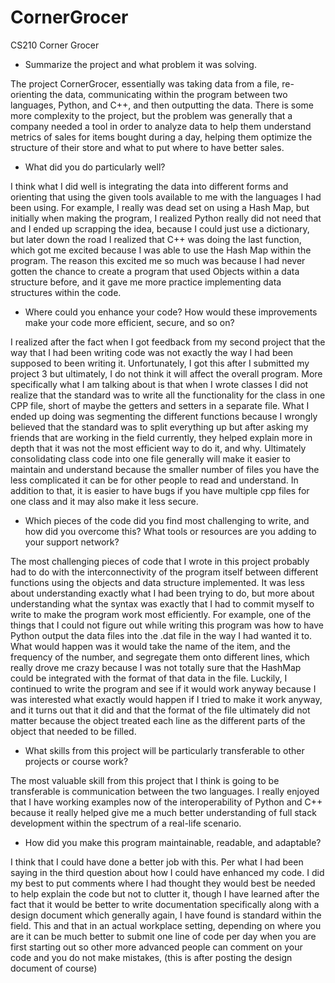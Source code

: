 # CornerGrocer
CS210 Corner Grocer 

- Summarize the project and what problem it was solving. 

The project CornerGrocer, essentially was taking data from a file, re-orienting the data, communicating within the program between two languages, Python, and C++, and then outputting the data. There is some more complexity to the project, but the problem was generally that a company needed a tool in order to analyze data to help them understand metrics of sales for items bought during a day, helping them optimize the structure of their store and what to put where to have better sales. 

- What did you do particularly well? 

I think what I did well is integrating the data into different forms and orienting that using the given tools available to me with the languages I had been using. For example, I really was dead set on using a Hash Map, but initially when making the program, I realized Python really did not need that and I ended up scrapping the idea, because I could just use a dictionary, but later down the road I realized that C++ was doing the last function, which got me excited because I was able to use the Hash Map within the program. The reason this excited me so much was because I had never gotten the chance to create a program that used Objects within a data structure before, and it gave me more practice implementing data structures within the code. 

- Where could you enhance your code? How would these improvements make your code more efficient, secure, and so on? 

I realized after the fact when I got feedback from my second project that the way that I had been writing code was not exactly the way I had been supposed to been writing it. Unfortunately, I got this after I submitted my project 3 but ultimately, I do not think it will affect the overall program. More specifically what I am talking about is that when I wrote classes I did not realize that the standard was to write all the functionality for the class in one CPP file, short of maybe the getters and setters in a separate file. What I ended up doing was segmenting the different functions because I wrongly believed that the standard was to split everything up but after asking my friends that are working in the field currently, they helped explain more in depth that it was not the most efficient way to do it, and why. Ultimately consolidating class code into one file generally will make it easier to maintain and understand because the smaller number of files you have the less complicated it can be for other people to read and understand. In addition to that, it is easier to have bugs if you have multiple cpp files for one class and it may also make it less secure. 

- Which pieces of the code did you find most challenging to write, and how did you overcome this? What tools or resources are you adding to your support network? 

The most challenging pieces of code that I wrote in this project probably had to do with the interconnectivity of the program itself between different functions using the objects and data structure implemented. It was less about understanding exactly what I had been trying to do, but more about understanding what the syntax was exactly that I had to commit myself to write to make the program work most efficiently. For example, one of the things that I could not figure out while writing this program was how to have Python output the data files into the .dat file in the way I had wanted it to. What would happen was it would take the name of the item, and the frequency of the number, and segregate them onto different lines, which really drove me crazy because I was not totally sure that the HashMap could be integrated with the format of that data in the file. Luckily, I continued to write the program and see if it would work anyway because I was interested what exactly would happen if I tried to make it work anyway, and it turns out that it did and that the format of the file ultimately did not matter because the object treated each line as the different parts of the object that needed to be filled. 

- What skills from this project will be particularly transferable to other projects or course work? 

The most valuable skill from this project that I think is going to be transferable is communication between the two languages. I really enjoyed that I have working examples now of the interoperability of Python and C++ because it really helped give me a much better understanding of full stack development within the spectrum of a real-life scenario.  

- How did you make this program maintainable, readable, and adaptable? 

I think that I could have done a better job with this. Per what I had been saying in the third question about how I could have enhanced my code. I did my best to put comments where I had thought they would best be needed to help explain the code but not to clutter it, though I have learned after the fact that it would be better to write documentation specifically along with a design document which generally again, I have found is standard within the field. This and that in an actual workplace setting, depending on where you are it can be much better to submit one line of code per day when you are first starting out so other more advanced people can comment on your code and you do not make mistakes, (this is after posting the design document of course)  

